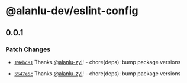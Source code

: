 # @alanlu-dev/eslint-config

## 0.0.1

### Patch Changes

- [`19ebc81`](https://github.com/alanlu-dev/web-kit/commit/19ebc81bcbe41e1588911394635cae7877ab9af1) Thanks [@alanlu-zyl](https://github.com/alanlu-zyl)! - chore(deps): bump package versions

- [`5547e5c`](https://github.com/alanlu-dev/web-kit/commit/5547e5c5a6ba5722b1a4eeee626b810c651d3e17) Thanks [@alanlu-zyl](https://github.com/alanlu-zyl)! - chore(deps): bump package versions
